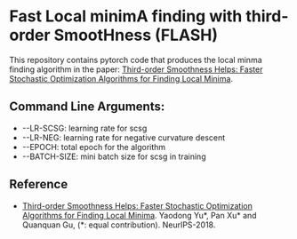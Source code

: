 # Fast Local minimA finding with third-order SmootHness (FLASH)

This repository contains pytorch code that produces the local minma finding algorithm in the paper: [Third-order Smoothness Helps: Faster Stochastic Optimization Algorithms for Finding Local Minima](http://papers.nips.cc/paper/7704-third-order-smoothness-helps-faster-stochastic-optimization-algorithms-for-finding-local-minima.pdf).

## Command Line Arguments:
* --LR-SCSG: learning rate for scsg
* --LR-NEG: learning rate for negative curvature descent
* --EPOCH: total epoch for the algorithm
* --BATCH-SIZE: mini batch size for scsg in training


## Reference
* [Third-order Smoothness Helps: Faster Stochastic Optimization Algorithms for Finding Local Minima](http://papers.nips.cc/paper/7704-third-order-smoothness-helps-faster-stochastic-optimization-algorithms-for-finding-local-minima.pdf). Yaodong Yu*, Pan Xu* and Quanquan Gu, (*: equal contribution). NeurIPS-2018.
